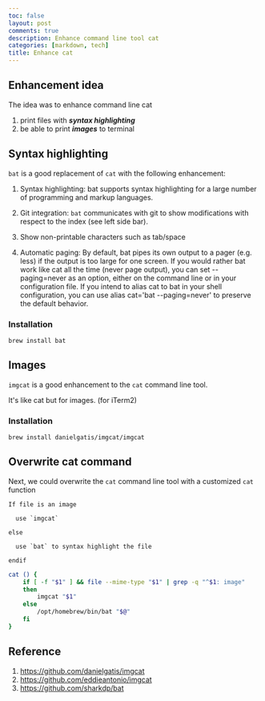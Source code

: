 ```yaml
---
toc: false
layout: post
comments: true
description: Enhance command line tool cat
categories: [markdown, tech]
title: Enhance cat
---
```


## Enhancement idea
The idea was to enhance command line cat
1. print files with ***syntax highlighting***
2. be able to print ***images*** to terminal

## Syntax highlighting
`bat` is a good replacement of `cat` with the following enhancement:
1. Syntax highlighting: bat supports syntax highlighting for a large number of programming and markup languages.

2. Git integration: `bat` communicates with git to show modifications with respect to the index (see left side bar).

3. Show non-printable characters such as tab/space
   
4. Automatic paging: By default, bat pipes its own output to a pager (e.g. less) if the output is too large for one screen. If you would rather bat work like cat all the time (never page output), you can set --paging=never as an option, either on the command line or in your configuration file. If you intend to alias cat to bat in your shell configuration, you can use alias cat='bat --paging=never' to preserve the default behavior.

### Installation
```
brew install bat
```


## Images
`imgcat` is a good enhancement to the `cat` command line tool.  

It's like cat but for images. (for iTerm2)

### Installation
```
brew install danielgatis/imgcat/imgcat
```

## Overwrite cat command
Next, we could overwrite the `cat` command line tool with a customized `cat` function
```
If file is an image

  use `imgcat`

else

  use `bat` to syntax highlight the file

endif
```
``` bash
cat () {
	if [ -f "$1" ] && file --mime-type "$1" | grep -q "^$1: image"
	then
		imgcat "$1"
	else
		/opt/homebrew/bin/bat "$@"
	fi
}
```

## Reference
1. https://github.com/danielgatis/imgcat
2. https://github.com/eddieantonio/imgcat
3. https://github.com/sharkdp/bat
